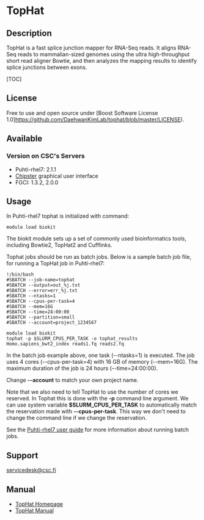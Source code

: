 # TopHat

## Description

TopHat is a fast splice junction mapper for RNA-Seq reads. It aligns RNA-Seq reads to mammalian-sized genomes using the ultra high-throughput short read aligner Bowtie, and then analyzes the mapping results to identify splice junctions between exons.

[TOC]

## License

Free to use and open source under [Boost Software License 1.0]https://github.com/DaehwanKimLab/tophat/blob/master/LICENSE).

## Available

### Version on CSC's Servers

-   Puhti-rhel7: 2.1.1
-   [Chipster](https://chipster.csc.fi) graphical user interface
-   FGCI: 1.3.2, 2.0.0

## Usage

In Puhti-rhel7 tophat is initialized with command:
```text
module load biokit
```
The biokit module sets up a set of commonly used bioinformatics tools, including Bowtie2, TopHat2 and Cufflinks.

Tophat jobs should be run as batch jobs. Below is a sample batch job file, for running a TopHat job in Puhti-rhel7:

```text
!/bin/bash
#SBATCH --job-name=tophat
#SBATCH --output=out_%j.txt
#SBATCH --error=err_%j.txt
#SBATCH --ntasks=1
#SBATCH --cpus-per-task=4
#SBATCH --mem=16G
#SBATCH --time=24:00:00
#SBATCH --partition=small
#SBATCH --account=project_1234567

module load biokit
tophat -p $SLURM_CPUS_PER_TASK -o tophat_results Homo.sapiens_bwt2_index reads1.fq reads2.fq 
```

In the batch job example above, one task (--ntasks=1) is executed. The job uses 4 cores (--cpus-per-task=4) with 16 GB of memory (--mem=16G). The maximum duration of the job is 24 hours (--time=24:00:00).

Change **--account** to match your own project name.

Note that we also need to tell TopHat to use the number of cores we reserved. In Tophat this is done with the **-p** command line argument. We can use system variable **$SLURM_CPUS_PER_TASK** to automatically match the reservation made with **--cpus-per-task**. This way we don't need to change the command line if we change the reservation.

See the [Puhti-rhel7 user guide](../computing/running/getting-started.md) for more information about running batch jobs.


## Support

servicedesk@csc.fi


## Manual

* [TopHat Homepage](http://ccb.jhu.edu/software/tophat/index.shtml)
* [TopHat Manual](http://ccb.jhu.edu/software/tophat/manual.shtml)
